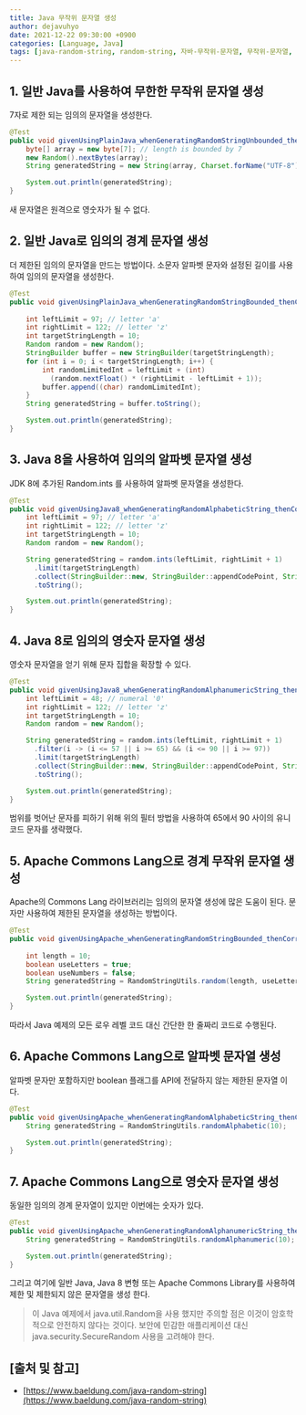 ```yaml
---
title: Java 무작위 문자열 생성
author: dejavuhyo
date: 2021-12-22 09:30:00 +0900
categories: [Language, Java]
tags: [java-random-string, random-string, 자바-무작위-문자열, 무작위-문자열, 임의의-문자열]
---
```


## 1. 일반 Java를 사용하여 무한한 무작위 문자열 생성
7자로 제한 되는 임의의 문자열을 생성한다.

```java
@Test
public void givenUsingPlainJava_whenGeneratingRandomStringUnbounded_thenCorrect() {
    byte[] array = new byte[7]; // length is bounded by 7
    new Random().nextBytes(array);
    String generatedString = new String(array, Charset.forName("UTF-8"));

    System.out.println(generatedString);
}
```

새 문자열은 원격으로 영숫자가 될 수 없다.

## 2. 일반 Java로 임의의 경계 문자열 생성
더 제한된 임의의 문자열을 만드는 방법이다. 소문자 알파벳 문자와 설정된 길이를 사용하여 임의의 문자열을 생성한다.

```java
@Test
public void givenUsingPlainJava_whenGeneratingRandomStringBounded_thenCorrect() {
 
    int leftLimit = 97; // letter 'a'
    int rightLimit = 122; // letter 'z'
    int targetStringLength = 10;
    Random random = new Random();
    StringBuilder buffer = new StringBuilder(targetStringLength);
    for (int i = 0; i < targetStringLength; i++) {
        int randomLimitedInt = leftLimit + (int) 
          (random.nextFloat() * (rightLimit - leftLimit + 1));
        buffer.append((char) randomLimitedInt);
    }
    String generatedString = buffer.toString();

    System.out.println(generatedString);
}
```

## 3. Java 8을 사용하여 임의의 알파벳 문자열 생성
JDK 8에 추가된 Random.ints 를 사용하여 알파벳 문자열을 생성한다.

```java
@Test
public void givenUsingJava8_whenGeneratingRandomAlphabeticString_thenCorrect() {
    int leftLimit = 97; // letter 'a'
    int rightLimit = 122; // letter 'z'
    int targetStringLength = 10;
    Random random = new Random();

    String generatedString = random.ints(leftLimit, rightLimit + 1)
      .limit(targetStringLength)
      .collect(StringBuilder::new, StringBuilder::appendCodePoint, StringBuilder::append)
      .toString();

    System.out.println(generatedString);
}
```

## 4. Java 8로 임의의 영숫자 문자열 생성
영숫자 문자열을 얻기 위해 문자 집합을 확장할 수 있다.

```java
@Test
public void givenUsingJava8_whenGeneratingRandomAlphanumericString_thenCorrect() {
    int leftLimit = 48; // numeral '0'
    int rightLimit = 122; // letter 'z'
    int targetStringLength = 10;
    Random random = new Random();

    String generatedString = random.ints(leftLimit, rightLimit + 1)
      .filter(i -> (i <= 57 || i >= 65) && (i <= 90 || i >= 97))
      .limit(targetStringLength)
      .collect(StringBuilder::new, StringBuilder::appendCodePoint, StringBuilder::append)
      .toString();

    System.out.println(generatedString);
}
```

범위를 벗어난 문자를 피하기 위해 위의 필터 방법을 사용하여 65에서 90 사이의 유니코드 문자를 생략했다.

## 5. Apache Commons Lang으로 경계 무작위 문자열 생성
Apache의 Commons Lang 라이브러리는 임의의 문자열 생성에 많은 도움이 된다. 문자만 사용하여 제한된 문자열을 생성하는 방법이다.

```java
@Test
public void givenUsingApache_whenGeneratingRandomStringBounded_thenCorrect() {
 
    int length = 10;
    boolean useLetters = true;
    boolean useNumbers = false;
    String generatedString = RandomStringUtils.random(length, useLetters, useNumbers);

    System.out.println(generatedString);
}
```

따라서 Java 예제의 모든 로우 레벨 코드 대신 간단한 한 줄짜리 코드로 수행된다.

## 6. Apache Commons Lang으로 알파벳 문자열 생성
알파벳 문자만 포함하지만 boolean 플래그를 API에 전달하지 않는 제한된 문자열 이다.

```java
@Test
public void givenUsingApache_whenGeneratingRandomAlphabeticString_thenCorrect() {
    String generatedString = RandomStringUtils.randomAlphabetic(10);

    System.out.println(generatedString);
}
```

## 7. Apache Commons Lang으로 영숫자 문자열 생성
동일한 임의의 경계 문자열이 있지만 이번에는 숫자가 있다.

```java
@Test
public void givenUsingApache_whenGeneratingRandomAlphanumericString_thenCorrect() {
    String generatedString = RandomStringUtils.randomAlphanumeric(10);

    System.out.println(generatedString);
}
```

그리고 여기에 일반 Java, Java 8 변형 또는 Apache Commons Library를 사용하여 제한 및 제한되지 않은 문자열을 생성 한다.

> 이 Java 예제에서 java.util.Random을 사용 했지만 주의할 점은 이것이 암호학적으로 안전하지 않다는 것이다. 보안에 민감한 애플리케이션 대신 java.security.SecureRandom 사용을 고려해야 한다.

## [출처 및 참고]
* [https://www.baeldung.com/java-random-string](https://www.baeldung.com/java-random-string)
